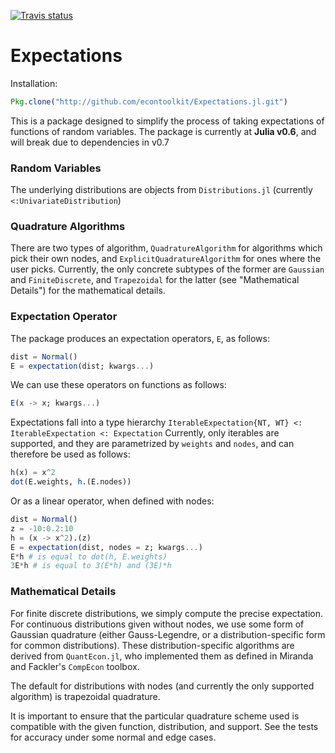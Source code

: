 [![Travis status](https://travis-ci.org/econtoolkit/Expectations.jl.svg?branch=master)](https://travis-ci.org/econtoolkit/Expectations.jl)

# Expectations

Installation:
```julia
Pkg.clone("http://github.com/econtoolkit/Expectations.jl.git")
```

This is a package designed to simplify the process of taking expectations of functions of random variables. The package is currently at **Julia v0.6**, and will break due to dependencies in v0.7

### Random Variables 

The underlying distributions are objects from `Distributions.jl` (currently `<:UnivariateDistribution`)

### Quadrature Algorithms

There are two types of algorithm, `QuadratureAlgorithm` for algorithms which pick their own nodes, and 
`ExplicitQuadratureAlgorithm` for ones where the user picks. Currently, the only concrete subtypes of 
the former are `Gaussian` and `FiniteDiscrete`, and `Trapezoidal` for the latter (see "Mathematical Details")
for the mathematical details. 

### Expectation Operator

The package produces an expectation operators, `E`, as follows:

```julia
dist = Normal()
E = expectation(dist; kwargs...)
```

We can use these operators on functions as follows:

```julia
E(x -> x; kwargs...)
```

Expectations fall into a type hierarchy `IterableExpectation{NT, WT} <: IterableExpectation <: Expectation`
Currently, only iterables are supported, and they are parametrized by `weights` and `nodes`, and can therefore be used as 
follows:

```julia
h(x) = x^2 
dot(E.weights, h.(E.nodes))
```

Or as a linear operator, when defined with nodes:

```julia
dist = Normal()
z = -10:0.2:10
h = (x -> x^2).(z)
E = expectation(dist, nodes = z; kwargs...)
E*h # is equal to dot(h, E.weights)
3E*h # is equal to 3(E*h) and (3E)*h
```

### Mathematical Details

For finite discrete distributions, we simply compute the precise expectation. For 
continuous distributions given without nodes, we use some form of Gaussian quadrature
(either Gauss-Legendre, or a distribution-specific form for common distributions). These
distribution-specific algorithms are derived from `QuantEcon.jl`, who implemented them as 
defined in Miranda and Fackler's `CompEcon` toolbox. 

The default for distributions with nodes (and currently the only supported algorithm) is 
trapezoidal quadrature. 

It is important to ensure that the particular quadrature scheme used is compatible with the 
given function, distribution, and support. See the tests for accuracy under some normal and
edge cases. 

